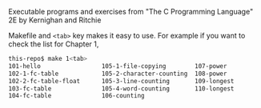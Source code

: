 Executable programs and exercises from "The C Programming Language" 2E by Kernighan and Ritchie

Makefile and `<tab>` key makes it easy to use. For example if you want to check the list for Chapter 1,

```bash
this-repo$ make 1<tab>
101-hello                 105-1-file-copying        107-power
102-1-fc-table            105-2-character-counting  108-power
102-2-fc-table-float      105-3-line-counting       109-longest
103-fc-table              105-4-word-counting       110-longest
104-fc-table              106-counting
```
